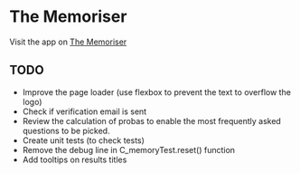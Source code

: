 # The Memoriser

Visit the app on [The Memoriser](https://memoriser.com)


## TODO

* Improve the page loader (use flexbox to prevent the text to overflow the logo)
* Check if verification email is sent
* Review the calculation of probas to enable the most frequently asked questions to be picked.
* Create unit tests (to check tests)
* Remove the debug line in C_memoryTest.reset() function
* Add tooltips on results titles